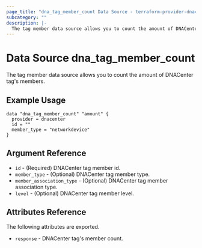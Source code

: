 ```yaml
---
page_title: "dna_tag_member_count Data Source - terraform-provider-dnacenter"
subcategory: ""
description: |-
  The tag member data source allows you to count the amount of DNACenter tag's members.
---
```


# Data Source dna_tag_member_count

The tag member data source allows you to count the amount of DNACenter tag's members.

## Example Usage

```hcl
data "dna_tag_member_count" "amount" {
  provider = dnacenter
  id = ""
  member_type = "networkdevice"
}
```

## Argument Reference

- `id` - (Required) DNACenter tag member id.
- `member_type` - (Optional) DNACenter tag member type.
- `member_association_type` - (Optional) DNACenter tag member association type.
- `level` - (Optional) DNACenter tag member level.

## Attributes Reference

The following attributes are exported.

- `response` - DNACenter tag's member count.
